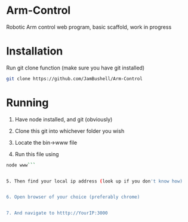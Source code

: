 # Arm-Control



Robotic Arm control web program, basic scaffold, work in progress


# Installation
Run git clone function (make sure you have git installed)
```bash
git clone https://github.com/JamBushell/Arm-Control
```

# Running
1. Have node installed, and git (obviously)


2. Clone this git into whichever folder you wish


3. Locate the bin->www file


4. Run this file using 
```bash
node www```


5. Then find your local ip address (look up if you don't know how)


6. Open browser of your choice (preferably chrome)


7. And navigate to htttp://YourIP:3000
